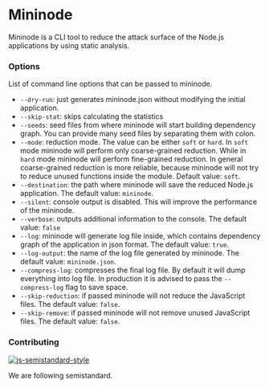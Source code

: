 # Mininode
Mininode is a CLI tool to reduce the attack surface of the Node.js applications by using static analysis.



### Options
List of command line options that can be passed to mininode.

- `--dry-run`: just generates mininode.json without modifying the initial application.
- `--skip-stat`: skips calculating the statistics
- `--seeds`: seed files from where mininode will start building dependency graph. You can provide many seed files by separating them with colon.
- `--mode`: reduction mode. The value can be either `soft` or `hard`. In `soft` mode mininode will perform only coarse-grained reduction. While in `hard` mode mininode will perform fine-grained reduction. In general coarse-grained reduction is more reliable, because mininode will not try to reduce unused functions inside the module. Default value: `soft`.
- `--destination`: the path where mininode will save the reduced Node.js application. The default value: `mininode`.
- `--silent`: console output is disabled. This will improve the performance of the mininode.
- `--verbose`: outputs additional information to the console. The default value: `false`
- `--log`: mininode will generate log file inside, which contains dependency graph of the application in json format. The default value: `true`.
- `--log-output`: the name of the log file generated by mininode. The default value: `mininode.json`.
- `--compress-log`: compresses the final log file. By default it will dump everything into log file. In production it is advised to pass the `--compress-log` flag to save space.
- `--skip-reduction`: if passed mininode will not reduce the JavaScript files. The default value: `false`.
- `--skip-remove`: if passed mininode will not remove unused JavaScript files. The default value: `false`.

### Contributing
[![js-semistandard-style](https://cdn.rawgit.com/flet/semistandard/master/badge.svg)](https://github.com/Flet/semistandard)

We are following semistandard.

